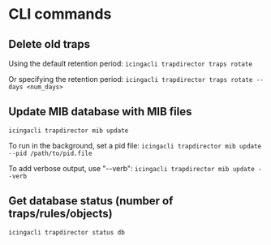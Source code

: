 CLI commands
=============


Delete old traps
-----------------

Using the default retention period: `icingacli trapdirector traps rotate`

Or specifying the retention period: `icingacli trapdirector traps rotate --days <num_days>`

Update MIB database with MIB files
-----------------------------------

`icingacli trapdirector mib update`

To run in the background, set a pid file: `icingacli trapdirector mib update --pid /path/to/pid.file`

To add verbose output, use "--verb": `icingacli trapdirector mib update --verb`

Get database status (number of traps/rules/objects) 
--------------------
`icingacli trapdirector status db`
